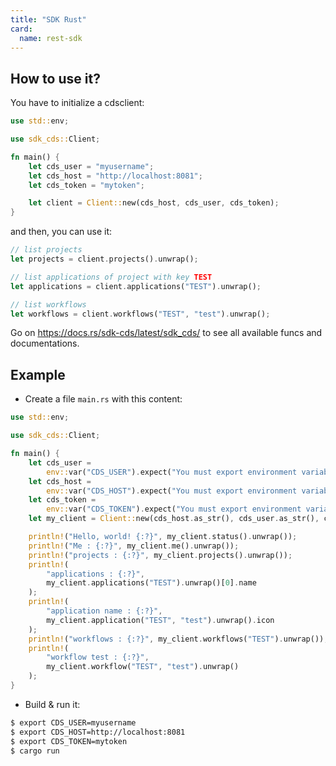 ```yaml
---
title: "SDK Rust"
card: 
  name: rest-sdk
---
```


## How to use it?

You have to initialize a cdsclient:

```rust
use std::env;

use sdk_cds::Client;

fn main() {
    let cds_user = "myusername";
    let cds_host = "http://localhost:8081";
    let cds_token = "mytoken";

    let client = Client::new(cds_host, cds_user, cds_token);
}
```

and then, you can use it:

```rust
// list projects
let projects = client.projects().unwrap();

// list applications of project with key TEST
let applications = client.applications("TEST").unwrap();

// list workflows
let workflows = client.workflows("TEST", "test").unwrap();
```

Go on https://docs.rs/sdk-cds/latest/sdk_cds/ to see all available funcs and documentations.
	

## Example

+ Create a file `main.rs` with this content:

```rust
use std::env;

use sdk_cds::Client;

fn main() {
    let cds_user =
        env::var("CDS_USER").expect("You must export environment variable named CDS_USER");
    let cds_host =
        env::var("CDS_HOST").expect("You must export environment variable named CDS_HOST");
    let cds_token =
        env::var("CDS_TOKEN").expect("You must export environment variable named CDS_TOKEN");
    let my_client = Client::new(cds_host.as_str(), cds_user.as_str(), cds_token.as_str());

    println!("Hello, world! {:?}", my_client.status().unwrap());
    println!("Me : {:?}", my_client.me().unwrap());
    println!("projects : {:?}", my_client.projects().unwrap());
    println!(
        "applications : {:?}",
        my_client.applications("TEST").unwrap()[0].name
    );
    println!(
        "application name : {:?}",
        my_client.application("TEST", "test").unwrap().icon
    );
    println!("workflows : {:?}", my_client.workflows("TEST").unwrap());
    println!(
        "workflow test : {:?}",
        my_client.workflow("TEST", "test").unwrap()
    );
}


```

+ Build & run it: 

```bash
$ export CDS_USER=myusername
$ export CDS_HOST=http://localhost:8081
$ export CDS_TOKEN=mytoken
$ cargo run
```
